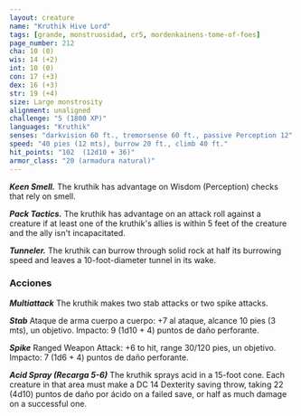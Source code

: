 ```yaml
---
layout: creature
name: "Kruthik Hive Lord"
tags: [grande, monstruosidad, cr5, mordenkainens-tome-of-foes]
page_number: 212
cha: 10 (0)
wis: 14 (+2)
int: 10 (0)
con: 17 (+3)
dex: 16 (+3)
str: 19 (+4)
size: Large monstrosity
alignment: unaligned
challenge: "5 (1800 XP)"
languages: "Kruthik"
senses: "darkvision 60 ft., tremorsense 60 ft., passive Perception 12"
speed: "40 pies (12 mts), burrow 20 ft., climb 40 ft."
hit_points: "102  (12d10 + 36)"
armor_class: "20 (armadura natural)"
---
```


***Keen Smell.*** The kruthik has advantage on Wisdom (Perception) checks that rely on smell.

***Pack Tactics.*** The kruthik has advantage on an attack roll against a creature if at least one of the kruthik's allies is within 5 feet of the creature and the ally isn't incapacitated.

***Tunneler.*** The kruthik can burrow through solid rock at half its burrowing speed and leaves a 10-foot-diameter tunnel in its wake.

### Acciones

***Multiattack*** The kruthik makes two stab attacks or two spike attacks.

***Stab*** Ataque de arma cuerpo a cuerpo: +7 al ataque, alcance 10 pies (3 mts), un objetivo. Impacto: 9 (1d10 + 4) puntos de daño perforante.

***Spike*** Ranged Weapon Attack: +6 to hit, range 30/120 pies, un objetivo. Impacto: 7 (1d6 + 4) puntos de daño perforante.

***Acid Spray (Recarga 5-6)*** The kruthik sprays acid in a 15-foot cone. Each creature in that area must make a DC 14 Dexterity saving throw, taking 22 (4d10) puntos de daño por ácido on a failed save, or half as much damage on a successful one.
